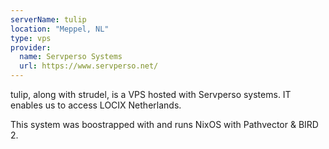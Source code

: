 ```yaml
---
serverName: tulip
location: "Meppel, NL"
type: vps
provider:
  name: Servperso Systems
  url: https://www.servperso.net/
---
```


tulip, along with strudel, is a VPS hosted with Servperso systems. IT enables us to access LOCIX Netherlands.

This system was boostrapped with and runs NixOS with Pathvector & BIRD 2.
